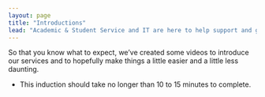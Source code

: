 ```yaml
---
layout: page
title: "Introductions"
lead: "Academic & Student Service and IT are here to help support and guide you and to help you get the most from your studies."
---
```

 
So that you know what to expect, we’ve created some videos to introduce our services and to hopefully make things a little easier and a little less daunting.
<br/>
 
* This induction should take no longer than 10 to 15 minutes to complete.